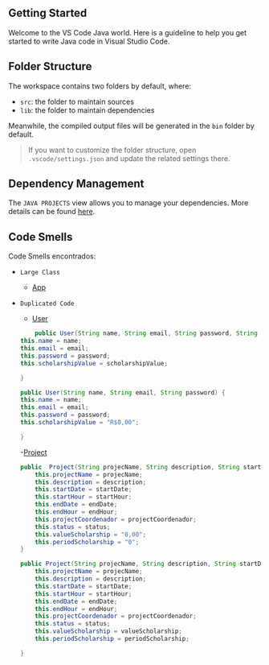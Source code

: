 ## Getting Started

Welcome to the VS Code Java world. Here is a guideline to help you get started to write Java code in Visual Studio Code.

## Folder Structure

The workspace contains two folders by default, where:

- `src`: the folder to maintain sources
- `lib`: the folder to maintain dependencies

Meanwhile, the compiled output files will be generated in the `bin` folder by default.

> If you want to customize the folder structure, open `.vscode/settings.json` and update the related settings there.

## Dependency Management

The `JAVA PROJECTS` view allows you to manage your dependencies. More details can be found [here](https://github.com/microsoft/vscode-java-dependency#manage-dependencies).


## Code Smells 

Code Smells encontrados:

- `Large Class`

    - [App](https://github.com/MatheusMacario7/project-management/blob/Project-management---POO/src/App.java)

- `Duplicated Code`

    - [User](https://github.com/MatheusMacario7/project-management/blob/Project-management---POO/src/User.java)
    ```Java
        public User(String name, String email, String password, String scholarshipValue) {
    this.name = name;
    this.email = email;
    this.password = password;
    this.scholarshipValue = scholarshipValue;
    
    }

    public User(String name, String email, String password) {
    this.name = name;
    this.email = email;
    this.password = password;
    this.scholarshipValue = "R$0,00";
    
    }
    ```
    -[Project](https://github.com/MatheusMacario7/project-management/blob/Project-management---POO/src/Project.java)
    ```Java
    public  Project(String projecName, String description, String startDate, String startHour, String endDate, String endHour, String projectCoordenador, String status) { 
        this.projectName = projecName;
        this.description = description;
        this.startDate = startDate;
        this.startHour = startHour;
        this.endDate = endDate;
        this.endHour = endHour;
        this.projectCoordenador = projectCoordenador;
        this.status = status;
        this.valueScholarship = "0,00";
        this.periodScholarship = "0";
    }

    public Project(String projecName, String description, String startDate, String startHour, String endDate, String endHour, String projectCoordenador, String status, String valueScholarship, String periodScholarship) {
        this.projectName = projecName;
        this.description = description;
        this.startDate = startDate;
        this.startHour = startHour;
        this.endDate = endDate;
        this.endHour = endHour;
        this.projectCoordenador = projectCoordenador;
        this.status = status;
        this.valueScholarship = valueScholarship;
        this.periodScholarship = periodScholarship;

    }
    ```
